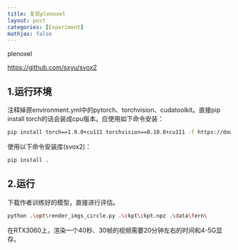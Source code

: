 ```yaml
---
title: 复现plenoxel
layout: post
categories: [Experiment]
mathjax: false
---
```


plenoxel

<!-- more -->

https://github.com/sxyu/svox2

## 1.运行环境

注释掉原environment.yml中的pytorch、torchvision、cudatoolkit。直接pip install torch的话会装成cpu版本。应使用如下命令安装：

```bash
pip install torch==1.9.0+cu111 torchvision==0.10.0+cu111 -f https://download.pytorch.org/whl/torch_stable.html
```

使用以下命令安装库(svox2)：

```bash
pip install .
```

## 2.运行

下载作者训练好的模型，直接进行评估。

```bash
python .\opt\render_imgs_circle.py .\ckpt\ckpt.npz .\data\fern\
```

在RTX3060上，渲染一个40秒、30帧的视频需要20分钟左右的时间和4-5G显存。
